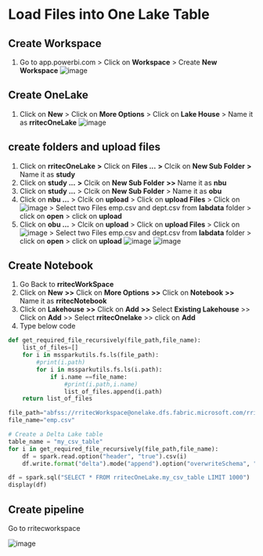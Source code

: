 # Load Files into One Lake Table
## Create Workspace
1. Go to app.powerbi.com > Click on **Workspace** > Create **New Workspace**
![image](https://github.com/rritec/dataFabric/assets/20516321/fc06467c-8cc8-4b8f-a098-28e11af105f7)



## Create OneLake
1. Click on **New** > Click on **More Options** > Click on **Lake House** > Name it as **rritecOneLake**
![image](https://github.com/rritec/dataFabric/assets/20516321/263d3de2-44ab-486b-af20-d970bf19d9fa)

## create folders and upload files
1. Click on **rritecOneLake** **>** Click on **Files ...** **>** Clcik on **New Sub Folder** **>** Name it as **study**
2. Click on **study ...** **>** Clcik on **New Sub Folder** **>>** Name it as **nbu**
2. Click on **study ...** > Clcik on **New Sub Folder** > Name it as **obu**
3. Click on **nbu ...** > Clcik on **upload** > Click on **upload Files** > Click on ![image](https://github.com/rritec/dataFabric/assets/20516321/c2b6c690-6eb4-4921-b7ca-0430a727f12d) > Select two Files emp.csv and dept.csv from **labdata** folder > click on **open** > click on **upload**
4. Click on **obu ...** > Clcik on **upload** > Click on **upload Files** > Click on ![image](https://github.com/rritec/dataFabric/assets/20516321/c2b6c690-6eb4-4921-b7ca-0430a727f12d) > Select two Files emp.csv and dept.csv from **labdata** folder > click on **open** > click on **upload**
![image](https://github.com/rritec/dataFabric/assets/20516321/eb948d3e-c404-4751-9251-cdcd69a4d64a)
![image](https://github.com/rritec/dataFabric/assets/20516321/317b4d55-6504-479c-8741-45dc75303c46)


## Create Notebook
1. Go Back to **rritecWorkSpace**
2. Click on **New** **>>** Click on **More Options** **>>** Click on **Notebook** **>>** Name it as **rritecNotebook**
3. Click on **Lakehouse** **>>** Click on **Add** **>>** Select **Existing Lakehouse** >> Click on **Add** >> Select **rritecOnelake** >> click on **Add**
4. Type below code
``` py
def get_required_file_recursively(file_path,file_name):
    list_of_files=[]
    for i in mssparkutils.fs.ls(file_path):
        #print(i.path)
        for i in mssparkutils.fs.ls(i.path):
            if i.name ==file_name:
                #print(i.path,i.name)
                list_of_files.append(i.path)
    return list_of_files
```
``` py
file_path="abfss://rritecWorkspace@onelake.dfs.fabric.microsoft.com/rritecOneLake.Lakehouse/Files/study"
file_name="emp.csv"
```
``` py
# Create a Delta Lake table
table_name = "my_csv_table"
for i in get_required_file_recursively(file_path,file_name):
    df = spark.read.option("header", "true").csv(i)
    df.write.format("delta").mode("append").option("overwriteSchema", "true").saveAsTable(table_name)
```
``` py
df = spark.sql("SELECT * FROM rritecOneLake.my_csv_table LIMIT 1000")
display(df)

```

## Create pipeline

Go to rritecworkspace


![image](https://github.com/rritec/dataFabric/assets/20516321/58ac8519-1662-46b0-af8b-fd9a81257094)
